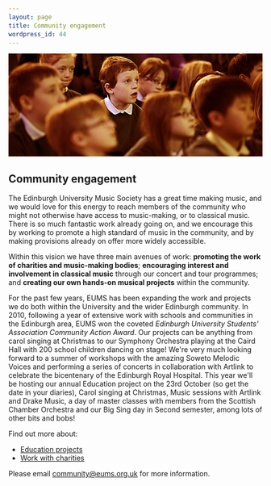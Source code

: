 ```yaml
---
layout: page
title: Community engagement
wordpress_id: 44
---
```


<img src="/assets/img/enthralled-children.jpg" alt="Children at one of EUMS' community events" class="bordered">

## Community engagement

The Edinburgh University Music Society has a great time making music, and we would love for this energy to reach members of the community who might not otherwise have access to music-making, or to classical music. There is so much fantastic work already going on, and we encourage this by working to promote a high standard of music in the community, and by making provisions already on offer more widely accessible.

Within this vision we have three main avenues of work: **promoting the work of charities and music-making bodies**; **encouraging interest and involvement in classical music** through our concert and tour programmes; and **creating our own hands-on musical projects** within the community.

For the past few years, EUMS has been expanding the work and projects we do both within the University and the wider Edinburgh community. In 2010, following a year of extensive work with schools and communities in the Edinburgh area, EUMS won the coveted *Edinburgh University Students' Association Community Action Award*. Our projects can be anything from carol singing at Christmas to our Symphony Orchestra playing at the Caird Hall with 200 school children dancing on stage! We're very much looking forward to a summer of workshops with the amazing Soweto Melodic Voices and performing a series of concerts in collaboration with Artlink to celebrate the bicentenary of the Edinburgh Royal Hospital. This year we'll be hosting our annual Education project on the 23rd October (so get the date in your diaries), Carol singing at Christmas, Music sessions with Artlink and Drake Music, a day of master classes with members from the Scottish Chamber Orchestra and our Big Sing day in Second semester, among lots of other bits and bobs!

Find out more about:

* [Education projects](/community/education/)
* [Work with charities](/community/charity/)

Please email [community@eums.org.uk](mailto:community@eums.org.uk) for more
information.
